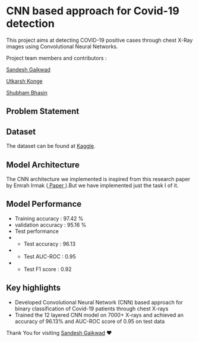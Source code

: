 
# CNN based approach for Covid-19 detection 
This project aims at detecting COVID-19 positive cases through chest X-Ray images using Convolutional Neural Networks.

Project team members and contributors :

<a href="https://github.com/Sandesh-30/">Sandesh Gaikwad</a>

<a href="https://github.com/UKonge/">Utkarsh Konge</a>

<a href="https://github.com/Bhasin-IEOR">Shubham Bhasin</a>

## Problem Statement

## Dataset
The dataset can be found at <a href="https://www.kaggle.com/tawsifurrahman/covid19-radiography-database"> Kaggle</a>.

## Model Architecture
The CNN architecture we implemented is inspired from this research paper by Emrah Irmak (<a href="https://journals.physiology.org/doi/pdf/10.1152/physiolgenomics.00084.2020"> Paper </a>).But we have implemented just the task I of it.

## Model Performance
* Training accuracy : 97.42 %
* validation accuracy : 95.16 %
* Test performance
* * Test accuracy : 96.13
* * Test AUC-ROC : 0.95
* * Test F1 score : 0.92

## Key highlights 
* Developed Convolutional Neural Network (CNN) based approach for binary classification of Covid-19 patients through chest X-rays
* Trained the 12 layered CNN model on 7000+ X-rays and achieved an accuracy of 96.13% and AUC-ROC score of 0.95 on test data



Thank You for visiting 
[Sandesh Gaikwad](https://github.com/Sandesh-30/) ❤️
